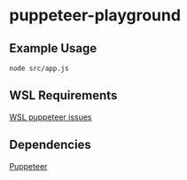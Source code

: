 # puppeteer-playground


## Example Usage

```
node src/app.js 
```

## WSL Requirements
[WSL puppeteer issues](https://github.com/puppeteer/puppeteer/issues/1837#issuecomment-534075536)

## Dependencies
[Puppeteer](https://github.com/puppeteer/puppeteer)
